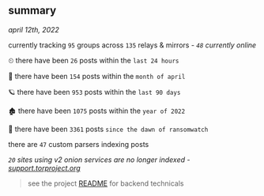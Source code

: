 
## summary
_april 12th, 2022_

currently tracking `95` groups across `135` relays & mirrors - _`48` currently online_

⏲ there have been `26` posts within the `last 24 hours`

🦈 there have been `154` posts within the `month of april`

🪐 there have been `953` posts within the `last 90 days`

🏚 there have been `1075` posts within the `year of 2022`

🦕 there have been `3361` posts `since the dawn of ransomwatch`

there are `47` custom parsers indexing posts

_`20` sites using v2 onion services are no longer indexed - [support.torproject.org](https://support.torproject.org/onionservices/v2-deprecation/)_

> see the project [README](https://github.com/thetanz/ransomwatch#ransomwatch--) for backend technicals
